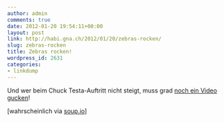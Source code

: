 ```yaml
---
author: admin
comments: true
date: 2012-01-20 19:54:11+00:00
layout: post
link: http://habi.gna.ch/2012/01/20/zebras-rocken/
slug: zebras-rocken
title: Zebras rocken!
wordpress_id: 2631
categories:
- linkdump
---
```






Und wer beim Chuck Testa-Auftritt nicht steigt, muss grad [noch ein Video gucken](https://www.youtube.com/watch?v=LJP1DphOWPs)!



[wahrscheinlich via [soup.io](http://www.soup.io/friends)]
